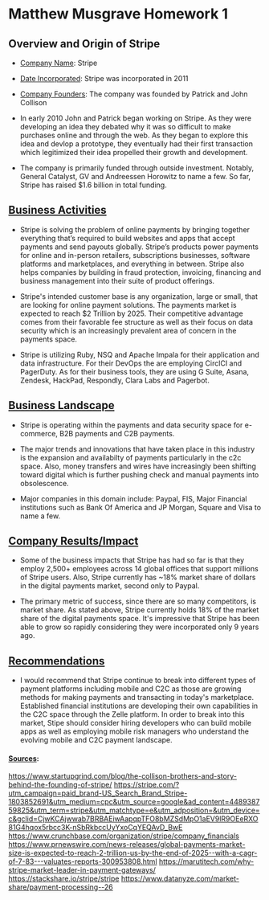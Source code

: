 # Matthew Musgrave Homework 1

## Overview and Origin of **Stripe**

* <ins>Company Name</ins>: Stripe

* <ins>Date Incorporated</ins>: Stripe was incorporated in 2011

* <ins>Company Founders</ins>: The company was founded by Patrick and John Collison

* In early 2010 John and Patrick began working on Stripe. As they were developing an idea they debated why it was so difficult to
make purchases online and through the web. As they began to explore this idea and devlop a prototype, they eventually had their first
transaction which legitimized their idea propelled their growth and development.

* The company is primarily funded through outside investment. Notably, General Catalyst, GV and Andreessen Horowitz to name a few.
So far, Stripe has raised $1.6 billion in total funding.

## <ins>Business Activities</ins>

* Stripe is solving the problem of online payments by bringing together everything that’s required to build websites and apps that accept payments and send payouts globally. 
Stripe’s products power payments for online and in-person retailers, subscriptions businesses, software platforms and marketplaces, and everything in between. Stripe also
helps companies by building in fraud protection, invoicing, financing and business management into their suite of product offerings.

* Stripe's intended customer base is any organization, large or small, that are looking for online payment solutions. The payments market is expected to reach $2 Trillion by 2025.
Their competitive advantage comes from their favorable fee structure as well as their focus on data security which is an increasingly prevalent area of concern in the payments space.

* Stripe is utilizing Ruby, NSQ and Apache Impala for their application and data infrastructure. For their DevOps the are employing CirclCI and PagerDuty. As for their business tools,
they are using G Suite, Asana, Zendesk, HackPad, Respondly, Clara Labs and Pagerbot.

## <ins>Business Landscape</ins>

* Stripe is operating within the payments and data security space for e-commerce, B2B payments and C2B payments.

* The major trends and innovations that have taken place in this industry is the expansion and availabilty of payments particularly in the c2c space. Also, money transfers and wires have
increasingly been shifting toward digital which is further pushing check and manual payments into obsolescence.

* Major companies in this domain include: Paypal, FIS, Major Financial institutions such as Bank Of America and JP Morgan, Square and Visa to name a few.

## <ins>Company Results/Impact</ins>

* Some of the business impacts that Stripe has had so far is that they employ 2,500+ employees across 14 global offices that support millions of Stripe users. Also, Stripe currently has ~18% market share of dollars in the digital payments market, second only to Paypal.

* The primary metric of success, since there are so many competitors, is market share. As stated above, Stripe currently holds 18% of the market share of the digital payments space. It's impressive that Stripe has been able to grow so rapidly considering they were incorporated only 9 years ago.

## <ins>Recommendations</ins>

* I would recommend that Stripe continue to break into different types of payment platforms including mobile and C2C as those are growing methods for making payments and transacting in today's marketplace. Established financial institutions are developing their own capabilities in the C2C space through the Zelle platform. In order to break into this market, Stipe should consider hiring developers who can build mobile apps as well as employing mobile risk managers who understand the evolving mobile and C2C payment landscape.


#### <ins>Sources</ins>:
https://www.startupgrind.com/blog/the-collison-brothers-and-story-behind-the-founding-of-stripe/
https://stripe.com/?utm_campaign=paid_brand-US_Search_Brand_Stripe-1803852691&utm_medium=cpc&utm_source=google&ad_content=448938759825&utm_term=stripe&utm_matchtype=e&utm_adposition=&utm_device=c&gclid=CjwKCAjwwab7BRBAEiwAapqpTFO8bMZSdMpO1aEV9lR9OEeRXO81G4hqox5rbcc3K-nSbRkbccUyYxoCqYEQAvD_BwE
https://www.crunchbase.com/organization/stripe/company_financials
https://www.prnewswire.com/news-releases/global-payments-market-size-is-expected-to-reach-2-trillion-us-by-the-end-of-2025--with-a-cagr-of-7-83---valuates-reports-300953808.html
https://marutitech.com/why-stripe-market-leader-in-payment-gateways/
https://stackshare.io/stripe/stripe
https://www.datanyze.com/market-share/payment-processing--26


